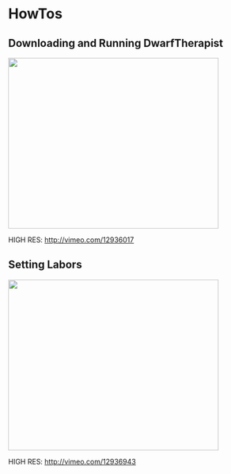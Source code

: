 # HowTos #

## Downloading and Running DwarfTherapist ##
<a href='http://www.youtube.com/watch?feature=player_embedded&v=CAwCsVX4CZI' target='_blank'><img src='http://img.youtube.com/vi/CAwCsVX4CZI/0.jpg' width='425' height=344 /></a>

HIGH RES: http://vimeo.com/12936017

## Setting Labors ##

<a href='http://www.youtube.com/watch?feature=player_embedded&v=GpgRDeZGGgg' target='_blank'><img src='http://img.youtube.com/vi/GpgRDeZGGgg/0.jpg' width='425' height=344 /></a>

HIGH RES: http://vimeo.com/12936943